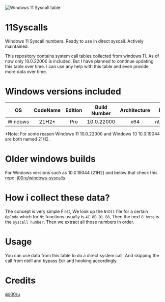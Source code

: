 ![Windows 11 Syscall table](https://i.ibb.co/JKLw1QY/Title.jpg "Windows 11 Syscall table")

# 11Syscalls
Windows 11 Syscall numbers. Ready to use in direct syscall. Actively maintained.

This repository contains system call tables collected from windows 11. As of now only 10.0.22000 is included, But I have planned to continue updating this table over time.
I can use any help with this table and even provide more data over time.

# Windows versions included
| OS | CodeName | Edition | Build Number | Architecture | DLL | Syscall Table |
|:---:|:---:|:---:|:---:|:---:|:---:|:---:|
| Windows | 21H2* | Pro | 10.0.22000 | x64 | ntdll.dll | [link](https://github.com/ikermit/11Syscalls/blob/main/MD/10.0.22000.md) |

*Note: For some reason Windows 11 10.0.22000 and Windows 10 10.0.19044 are both named 21H2.

# Older windows builds
For Windows versions such as 10.0.19044 (21H2) and below that check this repo: [j00ru/windows-syscalls](https://github.com/j00ru/windows-syscalls "j00ru/windows-syscalls")

# How i collect these data?
The concept is very simple First, We look up the `NtDll` file for a certain `OpCode` which for `Nt` functions usually is `4C 8B D1 B8`, Then the next `8 byte` is the `syscall number`, Then we extract all those numbers in order.

# Usage
You can use data from this table to do a direct system call, And skipping the call from ntdll and bypass Edr and hooking accordingly.


# Credits
[@j00ru](https://github.com/j00ru "@j00ru")
